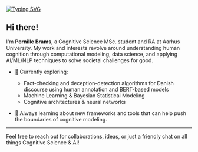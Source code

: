 <!-- Banner / Typing SVG -->
[![Typing SVG](https://readme-typing-svg.herokuapp.com?font=Bricolage+Grotesque&size=45&pause=1000&color=0000FF&width=500&height=80&lines=Pernille+Brams;Cognitive+Science+MSc.;Aarhus+University)](https://git.io/typing-svg)

<!-- Short Introduction -->
## Hi there! 
I'm **Pernille Brams**, a Cognitive Science MSc. student and RA at Aarhus University. My work and interests revolve around understanding human cognition through computational modeling, data science, and applying AI/ML/NLP techniques to solve societal challenges for good.

- 📖 Currently exploring:  
  - Fact-checking and deception-detection algorithms for Danish discourse using human annotation and BERT-based models
  - Machine Learning & Bayesian Statistical Modeling  
  - Cognitive architectures & neural networks  

- 🌱 Always learning about new frameworks and tools that can help push the boundaries of cognitive modeling.

---

Feel free to reach out for collaborations, ideas, or just a friendly chat on all things Cognitive Science & AI!
